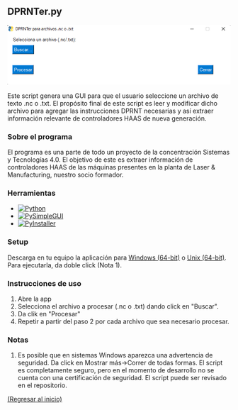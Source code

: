 ## DPRNTer.py
<p align = "center">

![DPRNTer GUI v2][gui-v2-link]

</p>

<p align = "center">

Este script genera una GUI para que el usuario seleccione
un archivo de texto .nc o .txt. El propósito final de
este script es leer y modificar dicho archivo para
agregar las instrucciones DPRNT necesarias y así extraer
información relevante de controladores HAAS de
nueva generación.

</p>


### Sobre el programa
El programa es una parte de todo un proyecto de la concentración Sistemas y
Tecnologías 4.0. El objetivo de este es extraer información de controladores HAAS de
las máquinas presentes en la planta de Laser & Manufacturing, nuestro socio formador.

### Herramientas
* [![Python][python-badge]][python-link]
* [![PySimpleGUI][pysimplegui-badge]][pysimplegui-link]
* [![PyInstaller][pyinstaller-badge]][pyinstaller-link]

### Setup
Descarga en tu equipo la aplicación para [Windows (64-bit)][windows-app-link] o
[Unix (64-bit)][unix-app-link]. Para ejecutarla, da doble click (Nota 1).

### Instrucciones de uso
1. Abre la app
2. Selecciona el archivo a procesar (.nc o .txt) dando click en "Buscar".
3. Da clik en "Procesar"
4. Repetir a partir del paso 2 por cada archivo que sea necesario procesar.


### Notas
1. Es posible que en sistemas Windows aparezca una advertencia de seguridad. Da click
en Mostrar más->Correr de todas formas. El script es completamente seguro, pero en el
momento de desarrollo no se cuenta con una certificación de seguridad. El script puede
ser revisado en el repositorio.

<p align = ""><a href = "#readme-top">(Regresar al inicio)</p>

<!--
#### Primer prototipo de la interfaz
![First GUI Draft][GUI-Draft_Link]
-->
[gui-draft-link]: https://github.com/aaronrt21/SistemasTecnologias4.0/blob/main/Images/GUIDraft.png
[gui-v1-link]: https://github.com/aaronrt21/SistemasTecnologias4.0/blob/main/Images/GUIv1.png
[gui-v2-link]: https://github.com/aaronrt21/SistemasTecnologias4.0/blob/main/Images/GUIv2.png
[python-link]: https://www.python.org/
[python-badge]: https://img.shields.io/badge/Python-v3.8-blue
[pysimplegui-link]: https://www.pysimplegui.org/en/latest/
[pysimplegui-badge]: https://img.shields.io/badge/PySimpleGUI-v4.60-blue
[windows-app-link]: https://github.com/aaronrt21/SistemasTecnologias4.0/blob/main/DPRNTer/Releases/dprnter_win64.exe
[unix-app-link]: https://github.com/aaronrt21/SistemasTecnologias4.0/blob/main/DPRNTer/Releases/dprnter_ux64
[laser-link]: https://www.lasermanufactura.com/
[pyinstaller-badge]: https://img.shields.io/badge/PyInstaller-v5.4.1-blue
[pyinstaller-link]: https://pyinstaller.org/en/stable/